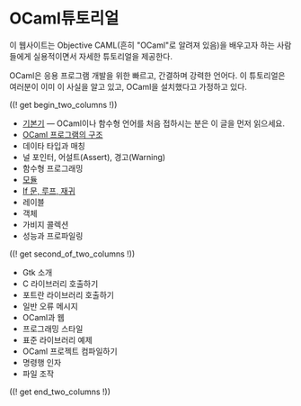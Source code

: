 <!-- ((! set title OCaml튜토리얼 !)) ((! set learn !)) -->
<!-- {{! input template/macros.mpp !}} -->

# OCaml튜토리얼

이 웹사이트는 Objective CAML(흔히 "OCaml"로 알려져 있음)을 배우고자 하는 사람들에게 실용적이면서 자세한 튜토리얼을 제공한다.

OCaml은 응용 프로그램 개발을 위한 빠르고, 간결하며 강력한 언어다. 이 튜토리얼은 여러분이 이미 이 사실을 알고 있고, OCaml을 설치했다고 가정하고 있다.

((! get begin_two_columns !))

* [기본기](basics.ko.html) — OCaml이나 함수형 언어를 처음 접하시는 분은 이 글을 먼저 읽으세요.
* [OCaml 프로그램의 구조](structure_of_ocaml_programs.ko.html)
* 데이타 타입과 매칭
* 널 포인터, 어설트(Assert), 경고(Warning)
* 함수형 프로그래밍
* [모듈](modules.ko.html)
* [If 문, 루프, 재귀](if_statements_loops_and_recursion.ko.html)
* 레이블
* 객체
* 가비지 콜렉션
* 성능과 프로파일링

((! get second_of_two_columns !))

* Gtk 소개
* C 라이브러리 호출하기
* 포트란 라이브러리 호출하기
* 일반 오류 메시지
* OCaml과 웹
* 프로그래밍 스타일
* 표준 라이브러리 예제
* OCaml 프로젝트 컴파일하기
* 명령행 인자
* 파일 조작

((! get end_two_columns !))
